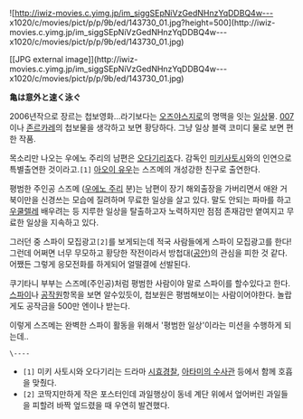 ![http://iwiz-movies.c.yimg.jp/im_siggSEpNiVzGedNHnzYqDDBQ4w---
x1020/c/movies/pict/p/p/9b/ed/143730_01.jpg?height=500](http://iwiz-
movies.c.yimg.jp/im_siggSEpNiVzGedNHnzYqDDBQ4w---
x1020/c/movies/pict/p/p/9b/ed/143730_01.jpg)

[[JPG external image]](http://iwiz-
movies.c.yimg.jp/im_siggSEpNiVzGedNHnzYqDDBQ4w---
x1020/c/movies/pict/p/p/9b/ed/143730_01.jpg)

  
**亀は意外と速く泳ぐ**

2006년작으로 장르는 첩보영화...라기보다는 [오즈야스지로](%EC%98%A4%EC%A6%88%20%EC%95%BC%EC%8A%A4%EC%A7%80%EB%A1%9C.md)의 명맥을 잇는
[일상](%EC%9D%BC%EC%83%81.md)물. [007](007.md)이나 [존르카레](%EC%A1%B4%20%EB%A5%B4%EC%B9%B4%EB%A0%88.md)의 첩보물을 생각하고 보면 황당하다. 그냥 일상
블랙 코미디 물로 보면 편한 작품.

목소리만 나오는 우에노 주리의 남편은 [오다기리죠](%EC%98%A4%EB%8B%A4%EA%B8%B0%EB%A6%AC%20%EC%A3%A0.md)다. 감독인 [미키사토시](%EB%AF%B8%ED%82%A4%20%EC%82%AC%ED%86%A0%EC%8B%9C.md)와의 인연으로 특별출연한
것이라고.`[1]` [아오이 유우](%EC%95%84%EC%98%A4%EC%9D%B4%20%EC%9C%A0%EC%9A%B0.md)는
스즈메의 개성강한 친구로 출연한다.

평범한 주인공 스즈메 ([우에노 주리](%EC%9A%B0%EC%97%90%EB%85%B8%20%EC%A3%BC%EB%A6%AC.md)
분)는 남편이 장기 해외출장을 가버리면서 애완 거북이만을 신경쓰는 모습에 질려하며 무료한 일상을 살고 있다. 말도 안되는 파마를 하고
[우쿨렐레](%EC%9A%B0%EC%BF%A8%EB%A0%90%EB%A0%88.md) 배우려는 등 지루한 일상을 탈출하고자 노력하지만
점점 존재감만 옅여지고 무료한 일상을 지속하고 있다.

그러던 중 스파이 모집광고`[2]`를 보게되는데 적국 사람들에게 스파이 모집광고를 한다! 그런데 어쩌면 너무 무모하고 황당한 작전이라서
방첩대([공안](%EA%B3%B5%EC%95%88.md))의 관심을 피한 것 같다. 어쨌든 그렇게 응모전화를 하게되어 얼떨결에
선발된다.

쿠기타니 부부는 스즈메(주인공)처럼 평범한 사람이야 말로 스파이를 할수있다고 한다.
[스파이](%EC%8A%A4%ED%8C%8C%EC%9D%B4.md)나
[공작원](%EA%B3%B5%EC%9E%91%EC%9B%90.md)항목을 보면 알수있듯이, 첩보원은 평범해보이는 사람이어야한다.
놀랍게도 공작금을 500만 엔이나 받는다.

이렇게 스즈메는 완벽한 스파이 활동을 위해서 '평범한 일상'이라는 미션을 수행하게 되는데..

`\----`

  * `[1]` 미키 사토시와 오다기리는 드라마 [시효경찰](%EC%8B%9C%ED%9A%A8%EA%B2%BD%EC%B0%B0.md), [아타미의 수사관](%EC%95%84%ED%83%80%EB%AF%B8%EC%9D%98%20%EC%88%98%EC%82%AC%EA%B4%80.md) 등에서 함께 호흡을 맞췄다.
  * `[2]` 코딱지만하게 작은 포스터인데 과일행상이 동네 계단 위에서 엎어버린 과일들을 피할려 바짝 엎드렸을 때 우연히 발견했다.


